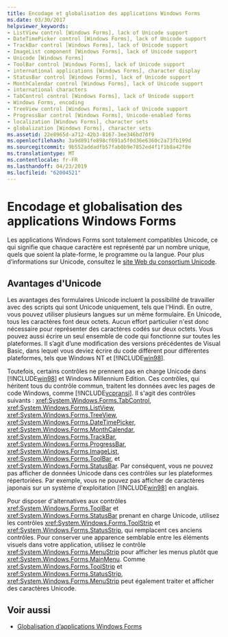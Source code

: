 ```yaml
---
title: Encodage et globalisation des applications Windows Forms
ms.date: 03/30/2017
helpviewer_keywords:
- ListView control [Windows Forms], lack of Unicode support
- DateTimePicker control [Windows Forms], lack of Unicode support
- TrackBar control [Windows Forms], lack of Unicode support
- ImageList component [Windows Forms], lack of Unicode support
- Unicode [Windows Forms]
- ToolBar control [Windows Forms], lack of Unicode support
- international applications [Windows Forms], character display
- StatusBar control [Windows Forms], lack of Unicode support
- MonthCalendar control [Windows Forms], lack of Unicode support
- international characters
- TabControl control [Windows Forms], lack of Unicode support
- Windows Forms, encoding
- TreeView control [Windows Forms], lack of Unicode support
- ProgressBar control [Windows Forms], Unicode-enabled forms
- localization [Windows Forms], character sets
- globalization [Windows Forms], character sets
ms.assetid: 22e8965d-a712-42b3-8167-3ee346bd70f9
ms.openlocfilehash: 3a9d891fe898cf691a5f0d36e6360c2a73fb199d
ms.sourcegitcommit: 9b552addadfb57fab0b9e7852ed4f1f1b8a42f8e
ms.translationtype: MT
ms.contentlocale: fr-FR
ms.lasthandoff: 04/23/2019
ms.locfileid: "62004521"
---
```

# <a name="encoding-and-windows-forms-globalization"></a>Encodage et globalisation des applications Windows Forms
Les applications Windows Forms sont totalement compatibles Unicode, ce qui signifie que chaque caractère est représenté par un nombre unique, quels que soient la plate-forme, le programme ou la langue. Pour plus d’informations sur Unicode, consultez le [site Web du consortium Unicode](https://www.unicode.org).  
  
## <a name="benefits-of-unicode"></a>Avantages d'Unicode  
 Les avantages des formulaires Unicode incluent la possibilité de travailler avec des scripts qui sont Unicode uniquement, tels que l'Hindi. En outre, vous pouvez utiliser plusieurs langues sur un même formulaire. En Unicode, tous les caractères font deux octets. Aucun effort particulier n'est donc nécessaire pour représenter des caractères codés sur deux octets. Vous pouvez aussi écrire un seul ensemble de code qui fonctionne sur toutes les plateformes. Il s’agit d’une modification des versions précédentes de Visual Basic, dans lequel vous deviez écrire du code différent pour différentes plateformes, tels que Windows NT et [!INCLUDE[win98](../../../../includes/win98-md.md)].  
  
 Toutefois, certains contrôles ne prennent pas en charge Unicode dans [!INCLUDE[win98](../../../../includes/win98-md.md)] et Windows Millennium Edition. Ces contrôles, qui héritent tous du contrôle commun, traitent les données avec les pages de code Windows, comme [!INCLUDE[vcpransi](../../../../includes/vcpransi-md.md)]. Il s'agit des contrôles suivants : <xref:System.Windows.Forms.TabControl>, <xref:System.Windows.Forms.ListView>, <xref:System.Windows.Forms.TreeView>, <xref:System.Windows.Forms.DateTimePicker>, <xref:System.Windows.Forms.MonthCalendar>, <xref:System.Windows.Forms.TrackBar>, <xref:System.Windows.Forms.ProgressBar>, <xref:System.Windows.Forms.ImageList>, <xref:System.Windows.Forms.ToolBar>, et <xref:System.Windows.Forms.StatusBar>. Par conséquent, vous ne pouvez pas afficher de données Unicode dans ces contrôles sur les plateformes répertoriées. Par exemple, vous ne pouvez pas afficher de caractères japonais sur un système d'exploitation [!INCLUDE[win98](../../../../includes/win98-md.md)] en anglais.  
  
 Pour disposer d'alternatives aux contrôles <xref:System.Windows.Forms.ToolBar> et <xref:System.Windows.Forms.StatusBar> prenant en charge Unicode, utilisez les contrôles <xref:System.Windows.Forms.ToolStrip> et <xref:System.Windows.Forms.StatusStrip>, qui remplacent ces anciens contrôles. Pour conserver une apparence semblable entre les éléments visuels dans votre application, utilisez le contrôle <xref:System.Windows.Forms.MenuStrip> pour afficher les menus plutôt que <xref:System.Windows.Forms.MainMenu>. Comme <xref:System.Windows.Forms.ToolStrip> et <xref:System.Windows.Forms.StatusStrip>, <xref:System.Windows.Forms.MenuStrip> peut également traiter et afficher des caractères Unicode.  
  
## <a name="see-also"></a>Voir aussi

- [Globalisation d’applications Windows Forms](globalizing-windows-forms.md)
